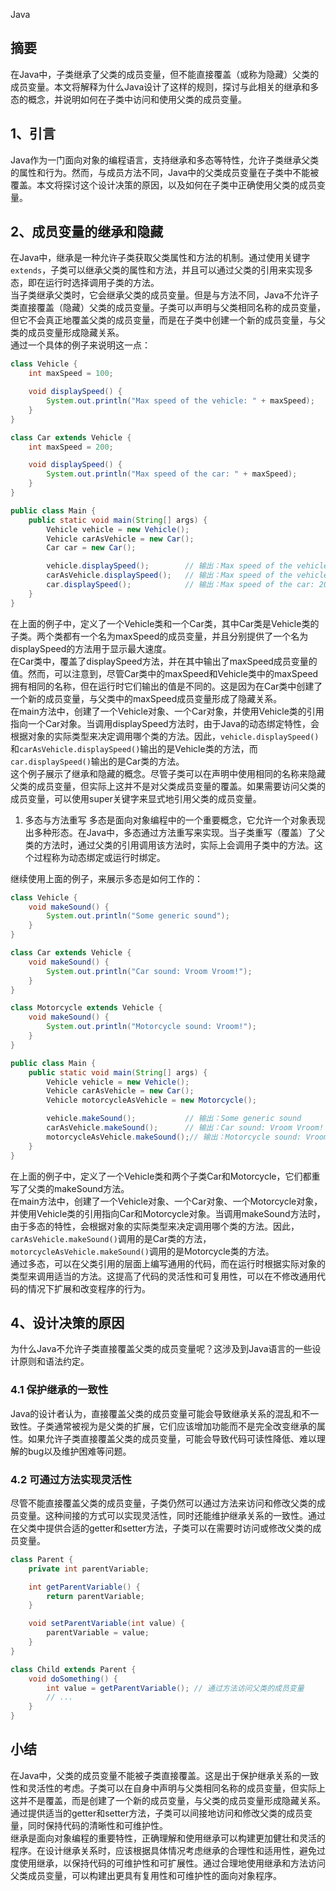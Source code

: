 Java
<a name="aPttd"></a>
## 摘要
在Java中，子类继承了父类的成员变量，但不能直接覆盖（或称为隐藏）父类的成员变量。本文将解释为什么Java设计了这样的规则，探讨与此相关的继承和多态的概念，并说明如何在子类中访问和使用父类的成员变量。
<a name="pwFoy"></a>
## 1、引言
Java作为一门面向对象的编程语言，支持继承和多态等特性，允许子类继承父类的属性和行为。然而，与成员方法不同，Java中的父类成员变量在子类中不能被覆盖。本文将探讨这个设计决策的原因，以及如何在子类中正确使用父类的成员变量。
<a name="dyVEv"></a>
## 2、成员变量的继承和隐藏
在Java中，继承是一种允许子类获取父类属性和方法的机制。通过使用关键字`extends`，子类可以继承父类的属性和方法，并且可以通过父类的引用来实现多态，即在运行时选择调用子类的方法。<br />当子类继承父类时，它会继承父类的成员变量。但是与方法不同，Java不允许子类直接覆盖（隐藏）父类的成员变量。子类可以声明与父类相同名称的成员变量，但它不会真正地覆盖父类的成员变量，而是在子类中创建一个新的成员变量，与父类的成员变量形成隐藏关系。<br />通过一个具体的例子来说明这一点：
```java
class Vehicle {
    int maxSpeed = 100;

    void displaySpeed() {
        System.out.println("Max speed of the vehicle: " + maxSpeed);
    }
}

class Car extends Vehicle {
    int maxSpeed = 200;

    void displaySpeed() {
        System.out.println("Max speed of the car: " + maxSpeed);
    }
}

public class Main {
    public static void main(String[] args) {
        Vehicle vehicle = new Vehicle();
        Vehicle carAsVehicle = new Car();
        Car car = new Car();

        vehicle.displaySpeed();        // 输出：Max speed of the vehicle: 100
        carAsVehicle.displaySpeed();   // 输出：Max speed of the vehicle: 100
        car.displaySpeed();            // 输出：Max speed of the car: 200
    }
}
```
在上面的例子中，定义了一个Vehicle类和一个Car类，其中Car类是Vehicle类的子类。两个类都有一个名为maxSpeed的成员变量，并且分别提供了一个名为displaySpeed的方法用于显示最大速度。<br />在Car类中，覆盖了displaySpeed方法，并在其中输出了maxSpeed成员变量的值。然而，可以注意到，尽管Car类中的maxSpeed和Vehicle类中的maxSpeed拥有相同的名称，但在运行时它们输出的值是不同的。这是因为在Car类中创建了一个新的成员变量，与父类中的maxSpeed成员变量形成了隐藏关系。<br />在main方法中，创建了一个Vehicle对象、一个Car对象，并使用Vehicle类的引用指向一个Car对象。当调用displaySpeed方法时，由于Java的动态绑定特性，会根据对象的实际类型来决定调用哪个类的方法。因此，`vehicle.displaySpeed()`和`carAsVehicle.displaySpeed()`输出的是Vehicle类的方法，而`car.displaySpeed()`输出的是Car类的方法。<br />这个例子展示了继承和隐藏的概念。尽管子类可以在声明中使用相同的名称来隐藏父类的成员变量，但实际上这并不是对父类成员变量的覆盖。如果需要访问父类的成员变量，可以使用super关键字来显式地引用父类的成员变量。

1. 多态与方法重写 多态是面向对象编程中的一个重要概念，它允许一个对象表现出多种形态。在Java中，多态通过方法重写来实现。当子类重写（覆盖）了父类的方法时，通过父类的引用调用该方法时，实际上会调用子类中的方法。这个过程称为动态绑定或运行时绑定。

继续使用上面的例子，来展示多态是如何工作的：
```java
class Vehicle {
    void makeSound() {
        System.out.println("Some generic sound");
    }
}

class Car extends Vehicle {
    void makeSound() {
        System.out.println("Car sound: Vroom Vroom!");
    }
}

class Motorcycle extends Vehicle {
    void makeSound() {
        System.out.println("Motorcycle sound: Vroom!");
    }
}

public class Main {
    public static void main(String[] args) {
        Vehicle vehicle = new Vehicle();
        Vehicle carAsVehicle = new Car();
        Vehicle motorcycleAsVehicle = new Motorcycle();

        vehicle.makeSound();           // 输出：Some generic sound
        carAsVehicle.makeSound();      // 输出：Car sound: Vroom Vroom!
        motorcycleAsVehicle.makeSound();// 输出：Motorcycle sound: Vroom!
    }
}
```
在上面的例子中，定义了一个Vehicle类和两个子类Car和Motorcycle，它们都重写了父类的makeSound方法。<br />在main方法中，创建了一个Vehicle对象、一个Car对象、一个Motorcycle对象，并使用Vehicle类的引用指向Car和Motorcycle对象。当调用makeSound方法时，由于多态的特性，会根据对象的实际类型来决定调用哪个类的方法。因此，`carAsVehicle.makeSound()`调用的是Car类的方法，`motorcycleAsVehicle.makeSound()`调用的是Motorcycle类的方法。<br />通过多态，可以在父类引用的层面上编写通用的代码，而在运行时根据实际对象的类型来调用适当的方法。这提高了代码的灵活性和可复用性，可以在不修改通用代码的情况下扩展和改变程序的行为。
<a name="P22tr"></a>
## 4、设计决策的原因
为什么Java不允许子类直接覆盖父类的成员变量呢？这涉及到Java语言的一些设计原则和语法约定。
<a name="b5xWc"></a>
### 4.1 保护继承的一致性
Java的设计者认为，直接覆盖父类的成员变量可能会导致继承关系的混乱和不一致性。子类通常被视为是父类的扩展，它们应该增加功能而不是完全改变继承的属性。如果允许子类直接覆盖父类的成员变量，可能会导致代码可读性降低、难以理解的bug以及维护困难等问题。
<a name="SxXyO"></a>
### 4.2 可通过方法实现灵活性
尽管不能直接覆盖父类的成员变量，子类仍然可以通过方法来访问和修改父类的成员变量。这种间接的方式可以实现灵活性，同时还能维护继承关系的一致性。通过在父类中提供合适的getter和setter方法，子类可以在需要时访问或修改父类的成员变量。
```java
class Parent {
    private int parentVariable;

    int getParentVariable() {
        return parentVariable;
    }

    void setParentVariable(int value) {
        parentVariable = value;
    }
}

class Child extends Parent {
    void doSomething() {
        int value = getParentVariable(); // 通过方法访问父类的成员变量
        // ...
    }
}
```
<a name="sr8Jk"></a>
## 小结
在Java中，父类的成员变量不能被子类直接覆盖。这是出于保护继承关系的一致性和灵活性的考虑。子类可以在自身中声明与父类相同名称的成员变量，但实际上这并不是覆盖，而是创建了一个新的成员变量，与父类的成员变量形成隐藏关系。通过提供适当的getter和setter方法，子类可以间接地访问和修改父类的成员变量，同时保持代码的清晰性和可维护性。<br />继承是面向对象编程的重要特性，正确理解和使用继承可以构建更加健壮和灵活的程序。在设计继承关系时，应该根据具体情况考虑继承的合理性和适用性，避免过度使用继承，以保持代码的可维护性和可扩展性。通过合理地使用继承和方法访问父类成员变量，可以构建出更具有复用性和可维护性的面向对象程序。
